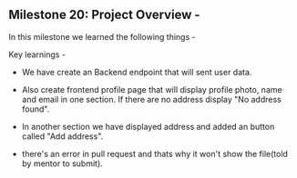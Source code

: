## Milestone 20: Project Overview -

In this milestone we learned the following things -

Key learnings - 

- We have create an Backend endpoint that will sent user data.
- Also create frontend profile page that will display profile photo, name and email in one section. If there are no address display "No address found".
- In another section we have displayed address and added an button called "Add address".

- there's an error in pull request and thats why it won't show the file(told by mentor to submit).
